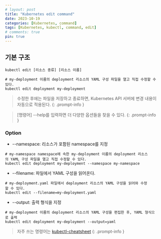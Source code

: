```yaml
---
# layout: post
title: "Kubernetes edit command"
date: 2023-10-19
categories: [Kubernetes, command]
tags: [Kubernetes, kubectl, command, edit]
# comments: true
pin: true
---
```


## 기본 구조
```
kubectl edit [리소스 종류] [리소스 이름]

# my-deployment 이름의 deployment 리소스의 YAML 구성 파일을 열고 직접 수정할 수 있다.
kubectl edit deployment my-deployment
```

> 수정한 후에는 파일을 저장하고 종료하면, Kubernetes API 서버에 변경 내용이 자동으로 적용된다.
{: .prompt-info }

> [명령어] --help를 입력하면 더 다양한 옵션들을 찾을 수 있다.
{: .prompt-info }

### Option
- --namespace: 리소스가 포함된 namespace를 지정
```
# my-namespace namespace에 속한 my-deployment 이름의 deployment 리소스의 YAML 구성 파일을 열고 직접 수정할 수 있다.
kubectl edit deployment my-deployment --namespace my-namespace
```

- --filename: 파일에서 YAML 구성을 읽어온다.
```
# my-deployment.yaml 파일에서 deployment 리소스의 YAML 구성을 읽어와 수정할 수 있다.
kubectl edit --filename=my-deployment.yaml
```

- --output: 출력 형식을 지정
```
# my-deployment 이름의 deployment 리소스의 YAML 구성을 편집한 후, YAML 형식으로 출력
kubectl edit deployment my-deployment --output=yaml
```

> 자주 쓰는 명령어는 [kubectl-cheatsheet](https://kubernetes.io/docs/reference/kubectl/cheatsheet/)
{: .prompt-info }
